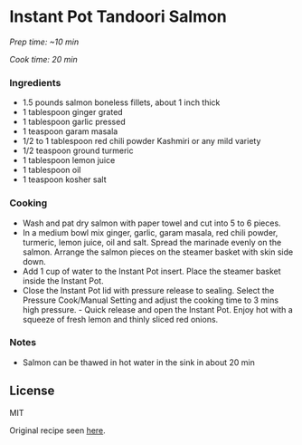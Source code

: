 # Instant Pot Tandoori Salmon

*Prep time: ~10 min*

*Cook time: 20 min*

### Ingredients

 
 - 1.5 pounds salmon boneless fillets, about 1 inch thick
 - 1 tablespoon ginger grated
 - 1 tablespoon garlic pressed
 - 1 teaspoon garam masala
 - 1/2 to 1 tablespoon red chili powder Kashmiri or any mild variety
 - 1/2 teaspoon ground turmeric
 - 1 tablespoon lemon juice
 - 1 tablespoon oil
 - 1 teaspoon kosher salt

### Cooking

 - Wash and pat dry salmon with paper towel and cut into 5 to 6 pieces.
 - In a medium bowl mix ginger, garlic, garam masala, red chili powder, turmeric, lemon juice, oil and salt. Spread the marinade evenly on the salmon. Arrange the salmon pieces on the steamer basket with skin side down.
 - Add 1 cup of water to the Instant Pot insert. Place the steamer basket inside the Instant Pot.
 - Close the Instant Pot lid with pressure release to sealing. Select the Pressure Cook/Manual Setting and adjust the cooking time to 3 mins high pressure.  - Quick release and open the Instant Pot. Enjoy hot with a squeeze of fresh lemon and thinly sliced red onions.

### Notes

 - Salmon can be thawed in hot water in the sink in about 20 min


License
----

MIT

Original recipe seen [here](https://ministryofcurry.com/wprm_print/12229).